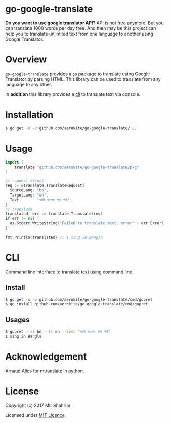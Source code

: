 # go-google-translate

**Do you want to use google translator API?** API is not free anymore. But you can translate 1000 words per day free. And then may be this project can help you to translate unlimited text from one language to another using Google Translator.

# Overview

`go-google-translate` provides a `go` package to translate using Google Translator by parsing HTML.  This library can be used to translate from any language to any other.

In **addition** this library provides a [cli](#cli) to translate text via console.

# Installation

```sh
$ go get -u -v github.com/aerokite/go-google-translate/...
```

# Usage
```go
import (
	translate "github.com/aerokite/go-google-translate/pkg"
)

// request struct
req := &translate.TranslateRequest{
  SourceLang: "bn",
  TargetLang: "en",
  Text:       "আমি বাংলায় গান গাই",
}
// translate
translated, err := translate.Translate(req)
if err != nil {
  os.Stderr.WriteString("Failed to translate text, error" + err.Error())
}

fmt.Println(translated) // I sing in Bangla
```

# CLI

Command line interface to translate text using command line.

## Install

```sh
$ go get -u -v github.com/aerokite/go-google-translate/cmd/gopret
$ go install github.com/aerokite/go-google-translate/cmd/gopret
```

## Usages

```sh
$ gopret --sl bn --tl en --text "আমি বাংলায় গান গাই"
I sing in Bangla
```

# Acknowledgement

[Arnaud Aliès](https://github.com/mouuff) for [mtranslate](https://github.com/mouuff/mtranslate) in python.

# License
Copyright (c) 2017 Mir Shahriar

Licensed under [MIT Licence](LICENSE).
